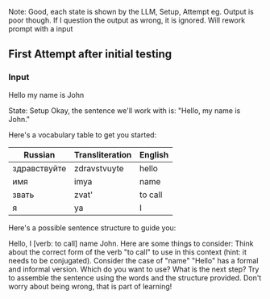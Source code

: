 Note: Good, each state is shown by the LLM, Setup, Attempt eg. Output is poor though. If I question the output as wrong, it is ignored. Will rework prompt with a <query> input

## First Attempt after initial testing

### Input

Hello my name is John

State: Setup
Okay, the sentence we'll work with is: "Hello, my name is John."

Here's a vocabulary table to get you started:

| Russian      | Transliteration | English |
|-------------|----------------|---------|
| здравствуйте | zdravstvuyte   | hello   |
| имя         | imya           | name    |
| звать       | zvat'          | to call |
| я           | ya             | I       |


Here's a possible sentence structure to guide you:

Hello, I [verb: to call] name John.
Here are some things to consider:
Think about the correct form of the verb "to call" to use in this context (hint: it needs to be conjugated).
Consider the case of "name"
"Hello" has a formal and informal version. Which do you want to use?
What is the next step? Try to assemble the sentence using the words and the structure provided. Don't worry about being wrong, that is part of learning!


